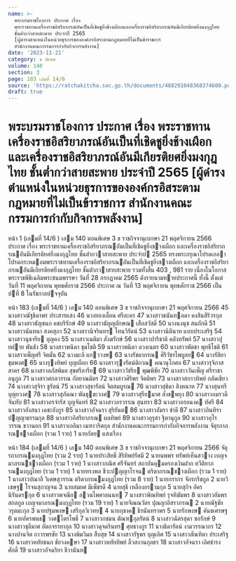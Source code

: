 ```yaml
---
name: >-
  พระบรมราชโองการ ประกาศ เรื่อง
  พระราชทานเครื่องราชอิสริยาภรณ์อันเป็นที่เชิดชูยิ่งช้างเผือกและเครื่องราชอิสริยาภรณ์อันมีเกียรติยศยิ่งมงกุฎไทย
  ชั้นต่ำกว่าสายสะพาย ประจำปี 2565
  [ผู้ดำรงตำแหน่งในหน่วยธุรการขององค์กรอิสระตามกฎหมายที่ไม่เป็นข้าราชการ
  สำนักงานคณะกรรมการกำกับกิจการพลังงาน]
date: '2023-11-21'
category: ข พิเศษ
volume: 140
section: 3
page: 183 เล่มที่ 14/6
source: 'https://ratchakitcha.soc.go.th/documents/488291048368374600.pdf'
draft: true
---
```


# พระบรมราชโองการ ประกาศ เรื่อง พระราชทานเครื่องราชอิสริยาภรณ์อันเป็นที่เชิดชูยิ่งช้างเผือกและเครื่องราชอิสริยาภรณ์อันมีเกียรติยศยิ่งมงกุฎไทย ชั้นต่ำกว่าสายสะพาย ประจำปี 2565 [ผู้ดำรงตำแหน่งในหน่วยธุรการขององค์กรอิสระตามกฎหมายที่ไม่เป็นข้าราชการ สำนักงานคณะกรรมการกำกับกิจการพลังงาน]

หน้า 1 (เลมที่ 14/6 ) เลม 140 ตอนพิเศษ 3 ข ราชกิจจานุเบกษา 21 พฤศจิกายน 2566 ประกาศ เรื่อง พระราชทานเครื่องราชอิสริยาภรณอันเป็นที่เชิดชูยิ่งชางเผือก และเครื่องราชอิสริยาภรณอันมีเกียรติยศยิ่งมงกุฎไทย ชั้นต่ํากวาสายสะพาย ประจําป 2565 ทรงพระกรุณาโปรดเกลาโปรดกระหมอมพระราชทานเครื่องราชอิสริยาภรณอันเป็นที่เชิดชูยิ่งชางเผือก และเครื่องราชอิสริยาภรณอันมีเกียรติยศยิ่งมงกุฎไทย ชั้นต่ํากวาสายสะพาย รวมทั้งสิ้น 403 , 981 ราย เนื่องในโอกาสพระราชพิธีเฉลิมพระชนมพรรษา วันที่ 28 กรกฎาคม 2565 ดังรายนามทายประกาศนี้ ทั้งนี้ ตั้งแต่วันที่ 11 พฤศจิกายน พุทธศักราช 2566 ประกาศ ณ วันที่ 13 พฤศจิกายน พุทธศักราช 2566 เป็นปที่ 8 ในรัชกาลปจจุบัน

หน้า 183 (เลมที่ 14/6 ) เลม 140 ตอนพิเศษ 3 ข ราชกิจจานุเบกษา 21 พฤศจิกายน 2566 45 นางสาวณัฐธิดาพร ประสารแสง 46 นางทองเลื่อน ศรีละคร 47 นางสาวธนันทลดา คงสินสิริวรกุล 48 นางสาวธัญชนก คชบริรักษ์ 49 นางสาวธัญญลักษณ เสือสวัสดิ์ 50 นางนงนุช สมภักดี 51 นางสาวนันทนา สงคสุภา 52 นางสาวนิจรินทร โทนวิรัตน์ 53 นางสาวนิตินาท แบบประเสริฐ 54 นางสาวนุชจรีย บุญคง 55 นางสาวเนติมา สังฆรักษ์ 56 นางสาวปาริชาติ คลังทรัพย์ 57 นางสาวปุยฝาย พันธัง 58 นางสาวพนิดา ชุมโชติ 59 นางสาวพนิดา ดวงเนตร 60 นางสาวพัดชา พุทธิโชติ 61 นางสาวเพ็ญศรี จิตมั่น 62 นางมะลิ แกววงษ 63 นางรัชดาภรณ ศิริวัชรไพบูลย 64 นางรัติยา ชุมพงศ 65 นางรุงทิพย์ บุญเผือก 66 นางสาวรุงรัตน์ติกาณ คณานุโกศล 67 นางสาวรุจิภาส สาคร 68 นางสาวลภัสพิมล สุขศรีอารีย 69 นางสาววัชรีย พุฒพิชัย 70 นางสาววันเพ็ญ ศรีราชาอนุกูล 71 นางสาวศกลวรรณ กัลยาณมิตร 72 นางสาวศิริพร จิตติพร 73 นางสาวสกาวทิพย์ กลัดเขียว 74 นางสาวสุจิรา ชูรัตน์ 75 นางสาวสุธารัตน์ จิตสมบูรณ 76 นางสาวสุธิดา สิงหนาท 77 นางสุนทรี บุญยวงศ 78 นางสาวสุภัคณา พันธุขะวงศ 79 นางสาวสุรียมาศ สังขพยุง 80 นางสาวอมรวดี จันทับ 81 นางสาวอรจํารัส บุญจันทร์ 82 นางสาวอรวรรณ สุนทรา 83 นางสาวอรอนงค ทัศรี 84 นางสาวอังสนา เดชะอังกูร 85 นางสาวอัจฉรา สุริยันต 86 นางสาวอัมรา ขําดี 87 นางสาวอินทิรา ปญญาธรรมกุล 88 นางสาวอิสริยาภรณ ผลทิพย์ 89 นางสาวอุรุสา ฐิตานุกูล 90 นางสาวอุไรวรรณ ขวานอก 91 นางสาวเอลิมา เมฑาวริศกุล สํานักงานคณะกรรมการกํากับกิจการพลังงาน จัตุรถาภรณชางเผือก (รวม 1 ราย) 1 นายกัลย แสงเรือง

หน้า 184 (เลมที่ 14/6 ) เลม 140 ตอนพิเศษ 3 ข ราชกิจจานุเบกษา 21 พฤศจิกายน 2566 จัตุรถาภรณมงกุฎไทย (รวม 2 ราย) 1 นายประสิทธิ์ สิริทิพย์รัศมี 2 นายนพพร ทรัพย์เห็นสวาง เบญจมาภรณชางเผือก (รวม 1 ราย) 1 นางสาวกณิศ ศรีจันทร์ สถาบันคุมครองเงินฝาก ทวีติยาภรณมงกุฎไทย (รวม 1 ราย) 1 นายทรงพล ชีวะปญญาโรจน ตริตาภรณชางเผือก (รวม 1 ราย) 1 นางสาวปณาลี วิเศษสุวรรณ ตริตาภรณมงกุฎไทย (รวม 8 ราย) 1 นายกรรกร จักรกริชกูล 2 นายวิเชษฐ โรจนสุกาญจน 3 นายสมยศ มีเพ็ชรดี 4 นายสุธี เหลืองอรามกุล 5 นายสุกิจ อัครนิรันดรกุล 6 นางสาวพจณีย ลวนไพศาลนนท 7 นางสาวพิณทิพย์ รุจทิฆัมพร 8 นางสาวอัมพร สกลกูล เบญจมาภรณมงกุฎไทย (รวม 19 ราย) 1 นายจิณณวัตร ปุณญาอิสราภรณ 2 นายณัฐชัย วรุตมะกุล 3 นายปฐมพงษ เสรีกุลวิเวทย 4 นายภุชงค ธีรนันทราพร 5 นายรักพงษ คันธเศรษฐ 6 นายอัครพนธ วงศไตรโพธิ์ 7 นางสาวกชมน ตัณฑกุลรัตน์ 8 นางสาวฉัตรสุดา ซอรักษ์ 9 นางสาวชุลีมาศ อัตถจรรยากุล 10 นางสาวดุจดรินทร ศุทธางกูร 11 นางธิดารัตน์ งามวรรณากร 12 นางปานจิต ถาวรพรชัย 13 นางพิมวิมล สืบสุข 14 นางสาวรัฐพร บุญเลิศ 15 นางสาวสัณฑิตา ประเสริฐ 16 นางสาวหทัยชนก ชัยวงคษา 17 นางสาวหทัยทิพย์ ลิ้วสงวนกุลธร 18 นางสาวอัจฉรา เลิศธํารงศักดิ์ 19 นางสาวอัจฉริยา ชีวานันท
